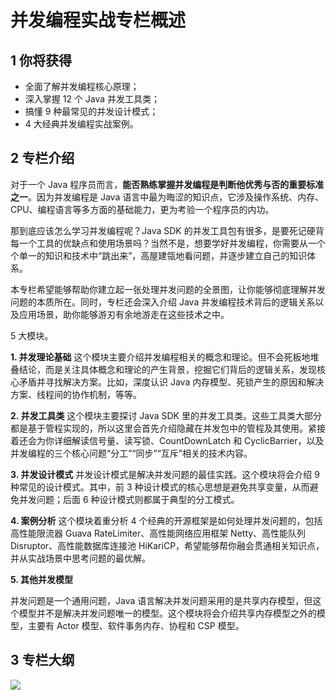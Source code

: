 # 并发编程实战专栏概述

## 1 你将获得

- 全面了解并发编程核心原理；
- 深入掌握 12 个 Java 并发工具类；
- 搞懂 9 种最常见的并发设计模式；
- 4 大经典并发编程实战案例。

## 2 专栏介绍

对于一个 Java 程序员而言，**能否熟练掌握并发编程是判断他优秀与否的重要标准之一**。因为并发编程是 Java 语言中最为晦涩的知识点，它涉及操作系统、内存、CPU、编程语言等多方面的基础能力，更为考验一个程序员的内功。

那到底应该怎么学习并发编程呢？Java SDK 的并发工具包有很多，是要死记硬背每一个工具的优缺点和使用场景吗？当然不是，想要学好并发编程，你需要从一个个单一的知识和技术中“跳出来”，高屋建瓴地看问题，并逐步建立自己的知识体系。

本专栏希望能够帮助你建立起一张处理并发问题的全景图，让你能够彻底理解并发问题的本质所在。同时，专栏还会深入介绍 Java 并发编程技术背后的逻辑关系以及应用场景，助你能够游刃有余地游走在这些技术之中。

5 大模块。

**1. 并发理论基础**
这个模块主要介绍并发编程相关的概念和理论。但不会死板地堆叠结论，而是关注具体概念和理论的产生背景，挖掘它们背后的逻辑关系，发现核心矛盾并寻找解决方案。比如，深度认识 Java 内存模型、死锁产生的原因和解决方案、线程间的协作机制，等等。

**2. 并发工具类**
这个模块主要探讨 Java SDK 里的并发工具类。这些工具类大部分都是基于管程实现的，所以这里会首先介绍隐藏在并发包中的管程及其使用。紧接着还会为你详细解读信号量、读写锁、CountDownLatch 和 CyclicBarrier，以及并发编程的三个核心问题“分工”“同步”“互斥”相关的技术内容。

**3. 并发设计模式**
并发设计模式是解决并发问题的最佳实践。这个模块将会介绍 9 种常见的设计模式。其中，前 3 种设计模式的核心思想是避免共享变量，从而避免并发问题；后面 6 种设计模式则都属于典型的分工模式。

**4. 案例分析**
这个模块着重分析 4 个经典的开源框架是如何处理并发问题的，包括高性能限流器 Guava RateLimiter、高性能网络应用框架 Netty、高性能队列 Disruptor、高性能数据库连接池 HiKariCP，希望能够帮你融会贯通相关知识点，并从实战场景中思考问题的最优解。

**5. 其他并发模型**

并发问题是一个通用问题，Java 语言解决并发问题采用的是共享内存模型，但这个模型并不是解决并发问题唯一的模型。这个模块将会介绍共享内存模型之外的模型，主要有 Actor 模型、软件事务内存、协程和 CSP 模型。

## 3 专栏大纲

![](https://codeselect.oss-cn-shanghai.aliyuncs.com/d513beec13a20d5e858257313b3605c0.jpg)